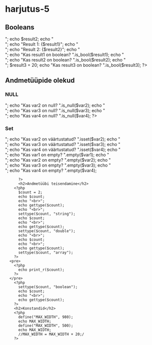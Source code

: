 harjutus-5
==========
<!DOCTYPE HTML>
<html>
   <head>
   <title>Harjutus3</title>
   <meta http-equiv="Content-Type" content="text/html;
   charset=utf-8">
   <title>PHP põhitõed</title>
   </head>
   <body>
      <h2>Booleans</h2>
        <?php
          $result1 = true;
          $result2 = false;
          echo $result1;
          echo "<br>";
          echo $result2;
          echo "<br>";
          echo "Result 1: {$result1}";
          echo "<br>";
          echo "Result 2: {$result2}";
          echo "<br>";
          echo "Kas result1 on boolean? ".is_bool($result1);
          echo "<br>";
          echo "Kas result2 on boolean? ".is_bool($result2);
          echo "<br>";
          $result3 = 20;
          echo "Kas result3 on boolean? ".is_bool($result3);
        ?>
        <h2>Andmetüüpide olekud</h2>
        <h3>NULL</h3>
          <?php
            $var1 = null;
            $var2 = "";
            $var3 = 0;
            echo "Kas var1 on null? ".is_null($var1);
            echo "<br>";
            echo "Kas var2 on null? ".is_null($var2);
            echo "<br>";
            echo "Kas var3 on null? ".is_null($var3);
            echo "<br>";
            echo "Kas var4 on null? ".is_null($var4);
          ?>
        <h3>Set</h3>
          <?php
            echo "Kas var1 on väärtustatud? ".isset($var1); 
            echo "<br>";
            echo "Kas var2 on väärtustatud? ".isset($var2);
            echo "<br>";
            echo "Kas var3 on väärtustatud? ".isset($var3);
            echo "<br>";
            echo "Kas var4 on väärtustatud? ".isset($var4);
            echo "<br>";
            echo "Kas var1 on empty? ".empty($var1); 
            echo "<br>";
            echo "Kas var2 on empty? ".empty($var2);
            echo "<br>";
            echo "Kas var3 on empty? ".empty($var3);
            echo "<br>";
            echo "Kas var4 on empty? ".empty($var4);

          ?>
          <h2>Andmetüübi teisendamine</h2>
        <?php
          $count = 2;
          echo $count;
          echo "<br>";
          echo gettype($count);
          echo "<br>";
          settype($count, "string");
          echo $count;
          echo "<br>";
          echo gettype($count);
          settype($count, "double");
          echo "<br>";
          echo $count;
          echo "<br>";
          echo gettype($count);
          settype($count, "array");
        ?>
      <pre>
        <?php
          echo print_r($count);
        ?>
      </pre>
        <?php
          settype($count, "boolean");
          echo $count;
          echo "<br>";
          echo gettype($count);
        ?>
        <h2>Konstandid</h2>
        <?php
          define("MAX_WIDTH", 980);
          echo MAX_WIDTH;
          define("MAX_WIDTH", 500);
          echo MAX_WIDTH;
          //MAX_WIDTH = MAX_WIDTH + 20;/
        ?>
        

   </body>

</html>
